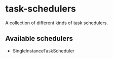 # task-schedulers
A collection of different kinds of task schedulers.


## Available schedulers
- SingleInstanceTaskScheduler
